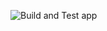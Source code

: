 ![Build and Test app](https://github.com/Oddj0b/smash-up-swift/workflows/Build%20and%20Test%20app/badge.svg)
